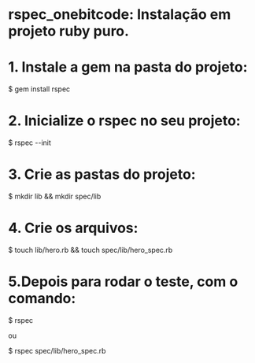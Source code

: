 # rspec_onebitcode: Instalação em projeto ruby puro.

# 1. Instale a gem na pasta do projeto:

$ gem install rspec

# 2. Inicialize o rspec no seu projeto:

$ rspec --init

# 3. Crie as pastas do projeto:

$ mkdir lib && mkdir spec/lib

# 4. Crie os arquivos:

$ touch lib/hero.rb && touch spec/lib/hero_spec.rb

# 5.Depois para rodar o teste, com o comando:

$ rspec

ou 

$ rspec spec/lib/hero_spec.rb
